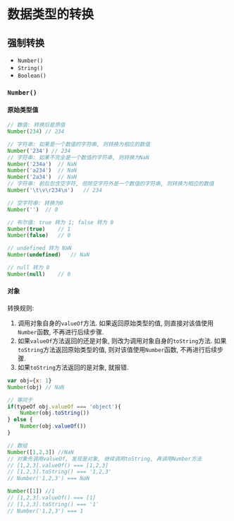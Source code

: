 # 数据类型的转换
## 强制转换
- `Number()`
- `String()`
- `Boolean()`

### `Number()`
#### 原始类型值
```js
// 数值: 转换后是原值
Number(234) // 234

// 字符串: 如果是一个数值的字符串, 则转换为相应的数值
Number('234') // 234
// 字符串: 如果不完全是一个数值的字符串, 则转换为NaN
Number('234a')  // NaN
Number('a234')  // NaN
Number('2a34')  // NaN
// 字符串: 前后包含空字符, 但除空字符外是一个数值的字符串, 则转换为相应的数值
Number('\t\v\r234\n')   // 234

// 空字符串: 转换为0
Number('')  // 0

// 布尔值: true 转为 1; false 转为 0
Number(true)    // 1
Number(false)   // 0

// undefined 转为 NaN
Number(undefined)   // NaN

// null 转为 0
Number(null)    // 0
```

#### 对象
转换规则:
1. 调用对象自身的`valueOf`方法. 如果返回原始类型的值, 则直接对该值使用`Number`函数, 不再进行后续步骤.
2. 如果`valueOf`方法返回的还是对象, 则改为调用对象自身的`toString`方法. 如果`toString`方法返回原始类型的值, 则对该值使用`Number`函数, 不再进行后续步骤.
3. 如果`toString`方法返回的是对象, 就报错.

```js
var obj={x: 1}
Number(obj) // NaN

// 等同于
if(typeOf obj.valueOf === 'object'){
    Number(obj.toString())
} else {
    Number(obj.valueOf())
}

// 数组
Number([1,2,3]) //NaN
// 对象先调用valueOf, 发现是对象, 继续调用toString, 再调用Number方法
// [1,2,3].valueOf() === [1,2,3] 
// [1,2,3].toString() === '1,2,3' 
// Number('1,2,3') === NaN

Number([1]) //1
// [1,2,3].valueOf() === [1] 
// [1,2,3].toString() === '1' 
// Number('1,2,3') === 1
```